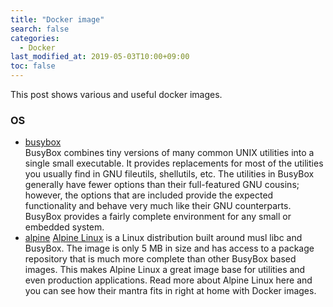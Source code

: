 ```yaml
---
title: "Docker image"
search: false
categories:
  - Docker
last_modified_at: 2019-05-03T10:00+09:00
toc: false
---
```


This post shows various and useful docker images.

### OS
* [busybox](https://hub.docker.com/_/busybox)  
BusyBox combines tiny versions of many common UNIX utilities into a single small executable. It provides replacements for most of the utilities you usually find in GNU fileutils, shellutils, etc. The utilities in BusyBox generally have fewer options than their full-featured GNU cousins; however, the options that are included provide the expected functionality and behave very much like their GNU counterparts. BusyBox provides a fairly complete environment for any small or embedded system.  
* [alpine](https://hub.docker.com/_/alpine/)
[Alpine Linux](https://alpinelinux.org/) is a Linux distribution built around musl libc and BusyBox. The image is only 5 MB in size and has access to a package repository that is much more complete than other BusyBox based images. This makes Alpine Linux a great image base for utilities and even production applications. Read more about Alpine Linux here and you can see how their mantra fits in right at home with Docker images.
